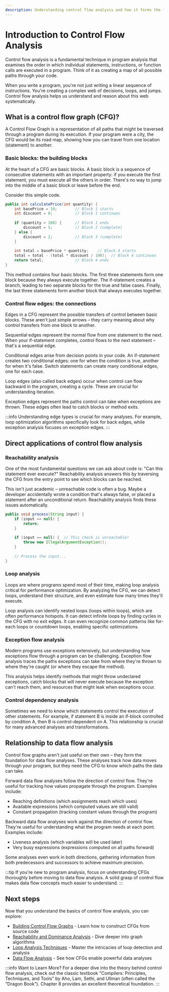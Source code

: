 ```yaml
---
description: Understanding control flow analysis and how it forms the foundation for advanced program analysis in OpenRewrite
---
```


# Introduction to Control Flow Analysis

Control flow analysis is a fundamental technique in program analysis that examines the order in which individual statements, instructions, or function calls are executed in a program. Think of it as creating a map of all possible paths through your code.

When you write a program, you're not just writing a linear sequence of instructions. You're creating a complex web of decisions, loops, and jumps. Control flow analysis helps us understand and reason about this web systematically.

## What is a control flow graph (CFG)?

A Control Flow Graph is a representation of all paths that might be traversed through a program during its execution. If your program were a city, the CFG would be its road map, showing how you can travel from one location (statement) to another.

### Basic blocks: the building blocks

At the heart of a CFG are basic blocks. A basic block is a sequence of consecutive statements with an important property: if you execute the first statement, you must execute all the others in order. There's no way to jump into the middle of a basic block or leave before the end.

Consider this simple code.
```java
public int calculatePrice(int quantity) {
    int basePrice = 10;        // Block 1 starts
    int discount = 0;          // Block 1 continues
    
    if (quantity > 100) {      // Block 1 ends
        discount = 5;          // Block 2 (complete)
    } else {
        discount = 2;          // Block 3 (complete)
    }
    
    int total = basePrice * quantity;    // Block 4 starts
    total = total - (total * discount / 100);  // Block 4 continues
    return total;              // Block 4 ends
}
```

This method contains four basic blocks. The first three statements form one block because they always execute together. The if-statement creates a branch, leading to two separate blocks for the true and false cases. Finally, the last three statements form another block that always executes together.

### Control flow edges: the connections

Edges in a CFG represent the possible transfers of control between basic blocks. These aren't just simple arrows – they carry meaning about why control transfers from one block to another.

Sequential edges represent the normal flow from one statement to the next. When your if-statement completes, control flows to the next statement – that's a sequential edge.

Conditional edges arise from decision points in your code. An if-statement creates two conditional edges: one for when the condition is true, another for when it's false. Switch statements can create many conditional edges, one for each case.

Loop edges (also called back edges) occur when control can flow backward in the program, creating a cycle. These are crucial for understanding iteration.

Exception edges represent the paths control can take when exceptions are thrown. These edges often lead to catch blocks or method exits.

:::info
Understanding edge types is crucial for many analyses. For example, loop optimization algorithms specifically look for back edges, while exception analysis focuses on exception edges.
:::

## Direct applications of control flow analysis

### Reachability analysis

One of the most fundamental questions we can ask about code is: "Can this statement ever execute?" Reachability analysis answers this by traversing the CFG from the entry point to see which blocks can be reached.

This isn't just academic – unreachable code is often a bug. Maybe a developer accidentally wrote a condition that's always false, or placed a statement after an unconditional return. Reachability analysis finds these issues automatically.

```java
public void process(String input) {
    if (input == null) {
        return;
    }
    
    if (input == null) {  // This check is unreachable!
        throw new IllegalArgumentException();
    }
    
    // Process the input...
}
```

### Loop analysis

Loops are where programs spend most of their time, making loop analysis critical for performance optimization. By analyzing the CFG, we can detect loops, understand their structure, and even estimate how many times they'll execute.

Loop analysis can identify nested loops (loops within loops), which are often performance hotspots. It can detect infinite loops by finding cycles in the CFG with no exit edges. It can even recognize common patterns like for-each loops or countdown loops, enabling specific optimizations.

### Exception flow analysis

Modern programs use exceptions extensively, but understanding how exceptions flow through a program can be challenging. Exception flow analysis traces the paths exceptions can take from where they're thrown to where they're caught (or where they escape the method).

This analysis helps identify methods that might throw undeclared exceptions, catch blocks that will never execute because the exception can't reach them, and resources that might leak when exceptions occur.

### Control dependency analysis

Sometimes we need to know which statements control the execution of other statements. For example, if statement B is inside an if-block controlled by condition A, then B is control-dependent on A. This relationship is crucial for many advanced analyses and transformations.

## Relationship to data flow analysis

Control flow graphs aren't just useful on their own – they form the foundation for data flow analyses. These analyses track how data moves through your program, but they need the CFG to know which paths the data can take.

Forward data flow analyses follow the direction of control flow. They're useful for tracking how values propagate through the program. Examples include:
- Reaching definitions (which assignments reach which uses)
- Available expressions (which computed values are still valid)
- Constant propagation (tracking constant values through the program)

Backward data flow analyses work against the direction of control flow. They're useful for understanding what the program needs at each point. Examples include:
- Liveness analysis (which variables will be used later)
- Very busy expressions (expressions computed on all paths forward)

Some analyses even work in both directions, gathering information from both predecessors and successors to achieve maximum precision.

:::tip
If you're new to program analysis, focus on understanding CFGs thoroughly before moving to data flow analysis. A solid grasp of control flow makes data flow concepts much easier to understand.
:::

## Next steps

Now that you understand the basics of control flow analysis, you can explore:

- [Building Control Flow Graphs](building-cfgs.md) - Learn how to construct CFGs from source code
- [Reachability and Dominance Analysis](reachability-dominance.md) - Dive deeper into graph algorithms
- [Loop Analysis Techniques](loop-analysis.md) - Master the intricacies of loop detection and analysis
- [Data Flow Analysis](../data-flow/introduction.md) - See how CFGs enable powerful data analyses

:::info Want to Learn More?
For a deeper dive into the theory behind control flow analysis, check out the classic textbook "Compilers: Principles, Techniques, and Tools" by Aho, Lam, Sethi, and Ullman (often called the "Dragon Book"). Chapter 8 provides an excellent theoretical foundation.
:::